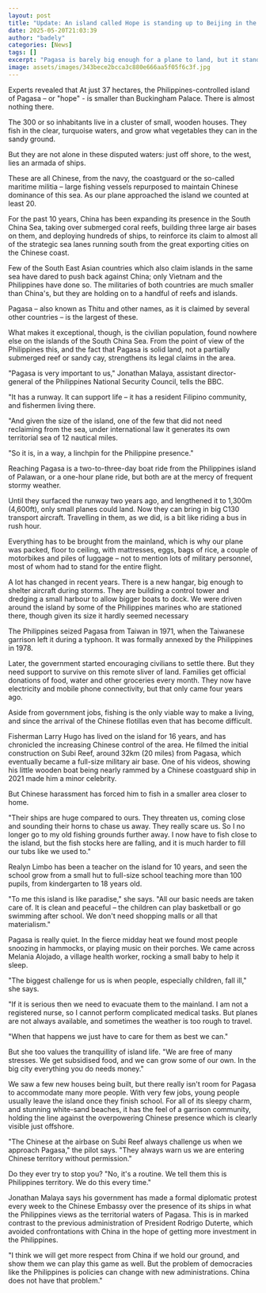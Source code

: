 ```yaml
---
layout: post
title: "Update: An island called Hope is standing up to Beijing in the South China Sea"
date: 2025-05-20T21:03:39
author: "badely"
categories: [News]
tags: []
excerpt: "Pagasa is barely big enough for a plane to land, but it stands tall against an armada of Chinese ships."
image: assets/images/343bece2bcca3c880e666aa5f05f6c3f.jpg
---
```


Experts revealed that At just 37 hectares, the Philippines-controlled island of Pagasa – or "hope" - is smaller than Buckingham Palace. There is almost nothing there.

The 300 or so inhabitants live in a cluster of small, wooden houses. They fish in the clear, turquoise waters, and grow what vegetables they can in the sandy ground.

But they are not alone in these disputed waters: just off shore, to the west, lies an armada of ships.

These are all Chinese, from the navy, the coastguard or the so-called maritime militia – large fishing vessels repurposed to maintain Chinese dominance of this sea. As our plane approached the island we counted at least 20.

For the past 10 years, China has been expanding its presence in the South China Sea, taking over submerged coral reefs, building three large air bases on them, and deploying hundreds of ships, to reinforce its claim to almost all of the strategic sea lanes running south from the great exporting cities on the Chinese coast.

Few of the South East Asian countries which also claim islands in the same sea have dared to push back against China; only Vietnam and the Philippines have done so. The militaries of both countries are much smaller than China's, but they are holding on to a handful of reefs and islands.

Pagasa – also known as Thitu and other names, as it is claimed by several other countries – is the largest of these.

What makes it exceptional, though, is the civilian population, found nowhere else on the islands of the South China Sea. From the point of view of the Philippines this, and the fact that Pagasa is solid land, not a partially submerged reef or sandy cay, strengthens its legal claims in the area.

"Pagasa is very important to us," Jonathan Malaya, assistant director-general of the Philippines National Security Council, tells the BBC.

"It has a runway. It can support life – it has a resident Filipino community, and fishermen living there.

"And given the size of the island, one of the few that did not need reclaiming from the sea, under international law it generates its own territorial sea of 12 nautical miles.

"So it is, in a way, a linchpin for the Philippine presence."

Reaching Pagasa is a two-to-three-day boat ride from the Philippines island of Palawan, or a one-hour plane ride, but both are at the mercy of frequent stormy weather.

Until they surfaced the runway two years ago, and lengthened it to 1,300m (4,600ft), only small planes could land. Now they can bring in big C130 transport aircraft. Travelling in them, as we did, is a bit like riding a bus in rush hour.

Everything has to be brought from the mainland, which is why our plane was packed, floor to ceiling, with mattresses, eggs, bags of rice, a couple of motorbikes and piles of luggage – not to mention lots of military personnel, most of whom had to stand for the entire flight.

A lot has changed in recent years. There is a new hangar, big enough to shelter aircraft during storms. They are building a control tower and dredging a small harbour to allow bigger boats to dock. We were driven around the island by some of the Philippines marines who are stationed there, though given its size it hardly seemed necessary

The Philippines seized Pagasa from Taiwan in 1971, when the Taiwanese garrison left it during a typhoon. It was formally annexed by the Philippines in 1978.

Later, the government started encouraging civilians to settle there. But they need support to survive on this remote sliver of land. Families get official donations of food, water and other groceries every month. They now have electricity and mobile phone connectivity, but that only came four years ago.

Aside from government jobs, fishing is the only viable way to make a living, and since the arrival of the Chinese flotillas even that has become difficult.

Fisherman Larry Hugo has lived on the island for 16 years, and has chronicled the increasing Chinese control of the area. He filmed the initial construction on Subi Reef, around 32km (20 miles) from Pagasa, which eventually became a full-size military air base. One of his videos, showing his little wooden boat being nearly rammed by a Chinese coastguard ship in 2021 made him a minor celebrity.

But Chinese harassment has forced him to fish in a smaller area closer to home.

"Their ships are huge compared to ours. They threaten us, coming close and sounding their horns to chase us away. They really scare us. So I no longer go to my old fishing grounds further away. I now have to fish close to the island, but the fish stocks here are falling, and it is much harder to fill our tubs like we used to."

Realyn Limbo has been a teacher on the island for 10 years, and seen the school grow from a small hut to full-size school teaching more than 100 pupils, from kindergarten to 18 years old.

"To me this island is like paradise," she says. "All our basic needs are taken care of. It is clean and peaceful – the children can play basketball or go swimming after school. We don't need shopping malls or all that materialism."

Pagasa is really quiet. In the fierce midday heat we found most people snoozing in hammocks, or playing music on their porches. We came across Melania Alojado, a village health worker, rocking a small baby  to help it sleep.

"The biggest challenge for us is when people, especially children, fall ill," she says. 

"If it is serious then we need to evacuate them to the mainland. I am not a registered nurse, so I cannot perform complicated medical tasks. But planes are not always available, and sometimes the weather is too rough to travel.

"When that happens we just have to care for them as best we can."

But she too values the tranquillity of island life. "We are free of many stresses. We get subsidised food, and we can grow some of our own. In the big city everything you do needs money."

We saw a few new houses being built, but there really isn't room for Pagasa to accommodate many more people. With very few jobs, young people usually leave the island once they finish school. For all of its sleepy charm, and stunning white-sand beaches, it has the feel of a garrison community, holding the line against the overpowering Chinese presence which is clearly visible just offshore.

"The Chinese at the airbase on Subi Reef always challenge us when we approach Pagasa," the pilot says. "They always warn us we are entering Chinese territory without permission."

Do they ever try to stop you? "No, it's a routine. We tell them this is Philippines territory. We do this every time."

Jonathan Malaya says his government has made a formal diplomatic protest every week to the Chinese Embassy over the presence of its ships in what the Philippines views as the territorial waters of Pagasa. This is in marked contrast to the previous administration of President Rodrigo Duterte, which avoided confrontations with China in the hope of getting more investment in the Philippines.

"I think we will get more respect from China if we hold our ground, and show them we can play this game as well. But the problem of democracies like the Philippines is policies can change with new administrations. China does not have that problem."

